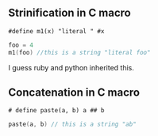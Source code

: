 ## Strinification in C macro
`#define m1(x) "literal " #x`
```c
foo = 4
m1(foo) //this is a string "literal foo"
```
I guess ruby and python inherited this.

## Concatenation in C macro
`# define paste(a, b) a ## b`
```c
paste(a, b) // this is a string "ab"
```
